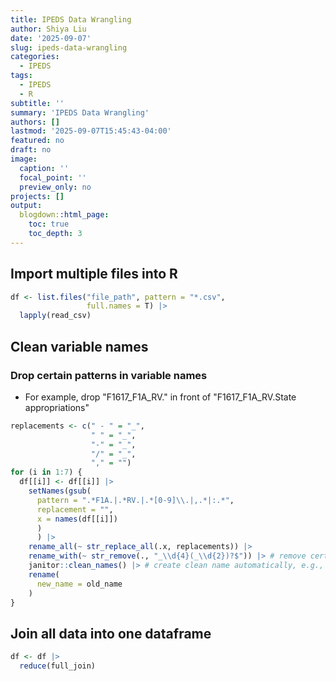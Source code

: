 ```yaml
---
title: IPEDS Data Wrangling
author: Shiya Liu
date: '2025-09-07'
slug: ipeds-data-wrangling
categories:
  - IPEDS
tags:
  - IPEDS
  - R
subtitle: ''
summary: 'IPEDS Data Wrangling'
authors: []
lastmod: '2025-09-07T15:45:43-04:00'
featured: no
draft: no
image:
  caption: ''
  focal_point: ''
  preview_only: no
projects: []
output:
  blogdown::html_page:
    toc: true
    toc_depth: 3
---
```





## Import multiple files into R

``` r
df <- list.files("file_path", pattern = "*.csv",
                 full.names = T) |>
  lapply(read_csv)
```


## Clean variable names
### Drop certain patterns in variable names
+ For example, drop "F1617_F1A_RV." in front of "F1617_F1A_RV.State appropriations"

``` r
replacements <- c(" - " = "_",
                  " " = "_",
                  "-" = "_",
                  "/" = "_",
                  "," = "")
for (i in 1:7) {
  df[[i]] <- df[[i]] |>
    setNames(gsub(
      pattern = ".*F1A.|.*RV.|.*[0-9]\\.|,.*|:.*",
      replacement = "",
      x = names(df[[i]])
      )
      ) |>
    rename_all(~ str_replace_all(.x, replacements)) |>
    rename_with(~ str_remove(., "_\\d{4}(_\\d{2})?$")) |> # remove certain number at the end of variable names
    janitor::clean_names() |> # create clean name automatically, e.g., to lower case, replace space with "_"
    rename(
      new_name = old_name
    ) 
} 
```

## Join all data into one dataframe

``` r
df <- df |>
  reduce(full_join)
```



